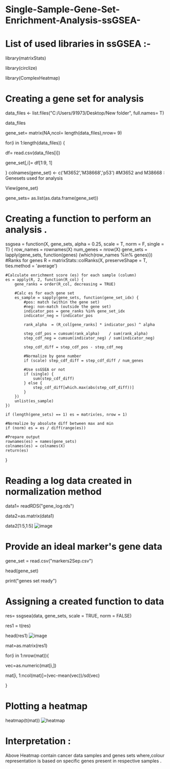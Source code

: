 # Single-Sample-Gene-Set-Enrichment-Analysis-ssGSEA-
# List of used libraries in ssGSEA :-
library(matrixStats)

library(circlize)

library(ComplexHeatmap)

# Creating a gene set for analysis

data_files <- list.files("C:/Users/91973/Desktop/New folder", full.names= T)  

data_files 

gene_set= matrix(NA,ncol= length(data_files),nrow= 9)

for(i in 1:length(data_files)) {                              
  
  df= read.csv(data_files[i])
  
  gene_set[,i]= df[1:9, 1]
  
}
colnames(gene_set) <- c('M3652','M38668','p53')   #M3652 and M38668 : Genesets used for analysis

View(gene_set)

gene_sets= as.list(as.data.frame(gene_set))

# Creating a function to perform an analysis .
ssgsea = function(X, gene_sets, alpha = 0.25, scale = T, norm = F, single = T) {
    row_names = rownames(X)
    num_genes = nrow(X)
    gene_sets = lapply(gene_sets, function(genes) {which(row_names %in% genes)})
        #Ranks for genes
    R = matrixStats::colRanks(X, preserveShape = T, ties.method = 'average')

    #Calculate enrichment score (es) for each sample (column)
    es = apply(R, 2, function(R_col) {
        gene_ranks = order(R_col, decreasing = TRUE)

        #Calc es for each gene set
        es_sample = sapply(gene_sets, function(gene_set_idx) {
            #pos: match (within the gene set)
            #neg: non-match (outside the gene set)
            indicator_pos = gene_ranks %in% gene_set_idx
            indicator_neg = !indicator_pos

            rank_alpha  = (R_col[gene_ranks] * indicator_pos) ^ alpha

            step_cdf_pos = cumsum(rank_alpha)    / sum(rank_alpha)
            step_cdf_neg = cumsum(indicator_neg) / sum(indicator_neg)

            step_cdf_diff = step_cdf_pos - step_cdf_neg

            #Normalize by gene number
            if (scale) step_cdf_diff = step_cdf_diff / num_genes

            #Use ssGSEA or not
            if (single) {
                sum(step_cdf_diff)
            } else {
                step_cdf_diff[which.max(abs(step_cdf_diff))]
            }
        })
        unlist(es_sample)
    })

    if (length(gene_sets) == 1) es = matrix(es, nrow = 1)

    #Normalize by absolute diff between max and min
    if (norm) es = es / diff(range(es))

    #Prepare output
    rownames(es) = names(gene_sets)
    colnames(es) = colnames(X)
    return(es)
}

# Reading a log data created in normalization method
data1= readRDS("gene_log.rds")

data2=as.matrix(data1)

data2[1:5,1:5]
![image](https://user-images.githubusercontent.com/110582335/200167591-5108d9d5-7582-4772-b240-71058a82e8f8.png)

# Provide an ideal marker's gene data
gene_set = read.csv("markers2Sep.csv")

head(gene_set)

print("genes set ready")

# Assigning a created function to data 
res= ssgsea(data, gene_sets, scale = TRUE, norm = FALSE)

res1 = t(res)

head(res1)
![image](https://user-images.githubusercontent.com/110582335/200167697-3a415970-9729-45c1-b316-4d4c0d0c2ad5.png)

mat=as.matrix(res1)

for(i in 1:nrow(mat)){

vec=as.numeric(mat[i,])

mat[i, 1:ncol(mat)]=(vec-mean(vec))/sd(vec)

}

# Plotting a heatmap 
heatmap(t(mat))
![heatmap](https://user-images.githubusercontent.com/110582335/200167764-accd4d71-8b07-4737-9d03-7343f3e0c2e7.png)

# Interpretation :
Above Heatmap contain cancer data samples and genes sets where,colour representation is based on specific genes present in respective samples .


